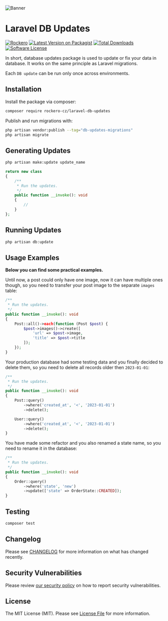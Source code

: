 <picture>
    <source
        media="(prefers-color-scheme: dark)"
        srcset="https://banners.beyondco.de/Laravel%20DB%20Updates.png?theme=dark&packageManager=composer+require&packageName=rockero-cz%2Flaravel-db-updates&pattern=graphPaper&style=style_1&description=Fix+or+update+your+data+easily+with+database+updates.&md=1&showWatermark=0&fontSize=100px&images=database"
    />
      <img alt="Banner" src="https://banners.beyondco.de/Laravel%20DB%20Updates.png?theme=light&packageManager=composer+require&packageName=rockero-cz%2Flaravel-db-updates&pattern=graphPaper&style=style_1&description=Fix+or+update+your+data+easily+with+database+updates.&md=1&showWatermark=0&fontSize=100px&images=database">
</picture>

# Laravel DB Updates

[![Rockero](https://img.shields.io/badge/Rockero-yellow)](https://rockero.cz)
[![Latest Version on Packagist](https://img.shields.io/packagist/v/rockero-cz/laravel-db-updates.svg?style=flat-square)](https://packagist.org/packages/rockero-cz/laravel-db-updates)
[![Total Downloads](https://img.shields.io/packagist/dt/rockero-cz/laravel-db-updates.svg?style=flat-square)](https://packagist.org/packages/rockero-cz/laravel-db-updates)
[![Software License](https://img.shields.io/badge/license-MIT-brightgreen.svg)](LICENSE)

In short, database updates package is used to update or fix your data in database. It works on the same principle as Laravel migrations.

Each `DB update` can be run only once across environments.

## Installation

Install the package via composer:

```bash
composer require rockero-cz/laravel-db-updates
```

Publish and run migrations with:

```bash
php artisan vendor:publish --tag="db-updates-migrations"
php artisan migrate
```

## Generating Updates

```bash
php artisan make:update update_name
```

```php
return new class
{
    /**
     * Run the updates.
     */
    public function __invoke(): void
    {
        //
    }
};
```

## Running Updates

```bash
php artisan db:update
```

## Usage Examples

**Below you can find some practical examples.**

Until now, a post could only have one image, now it can have multiple ones though, so you need to transfer your post image to the separate `images` table:

```php
/**
 * Run the updates.
 */
public function __invoke(): void
{
    Post::all()->each(function (Post $post) {
        $post->images()->create([
            'url' => $post->image,
            'title' => $post->title
        ]);
    });
}
```

Your production database had some testing data and you finally decided to delete them, so you need to delete all records older then `2023-01-01`:

```php
/**
 * Run the updates.
 */
public function __invoke(): void
{
    Post::query()
        ->where('created_at', '<', '2023-01-01')
        ->delete();

    User::query()
        ->where('created_at', '<', '2023-01-01')
        ->delete();
}
```

You have made some refactor and you also renamed a state name, so you need to rename it in the database:

```php
/**
 * Run the updates.
 */
public function __invoke(): void
{
    Order::query()
        ->where('state', 'new')
        ->update(['state' => OrderState::CREATED]);
}
```

## Testing

```bash
composer test
```

## Changelog

Please see [CHANGELOG](CHANGELOG.md) for more information on what has changed recently.

## Security Vulnerabilities

Please review [our security policy](../../security/policy) on how to report security vulnerabilities.

## License

The MIT License (MIT). Please see [License File](LICENSE.md) for more information.
